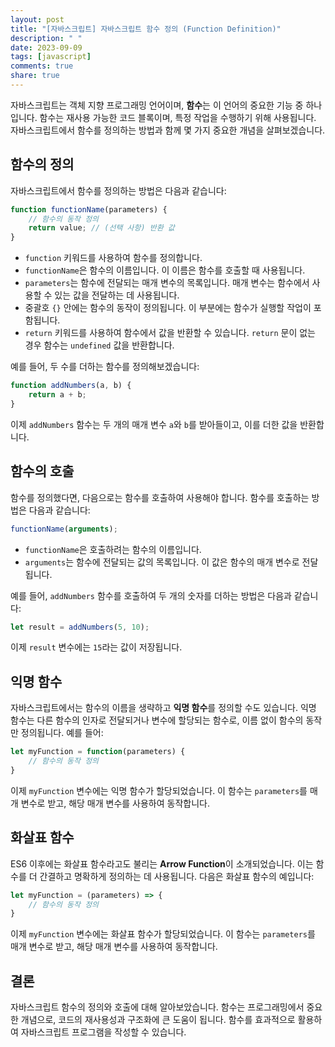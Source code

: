 ```yaml
---
layout: post
title: "[자바스크립트] 자바스크립트 함수 정의 (Function Definition)"
description: " "
date: 2023-09-09
tags: [javascript]
comments: true
share: true
---
```


자바스크립트는 객체 지향 프로그래밍 언어이며, **함수**는 이 언어의 중요한 기능 중 하나입니다. 함수는 재사용 가능한 코드 블록이며, 특정 작업을 수행하기 위해 사용됩니다. 자바스크립트에서 함수를 정의하는 방법과 함께 몇 가지 중요한 개념을 살펴보겠습니다.

## 함수의 정의

자바스크립트에서 함수를 정의하는 방법은 다음과 같습니다:

```javascript
function functionName(parameters) {
    // 함수의 동작 정의
    return value; // (선택 사항) 반환 값
}
```

- `function` 키워드를 사용하여 함수를 정의합니다.
- `functionName`은 함수의 이름입니다. 이 이름은 함수를 호출할 때 사용됩니다.
- `parameters`는 함수에 전달되는 매개 변수의 목록입니다. 매개 변수는 함수에서 사용할 수 있는 값을 전달하는 데 사용됩니다.
- 중괄호 `{}` 안에는 함수의 동작이 정의됩니다. 이 부분에는 함수가 실행할 작업이 포함됩니다.
- `return` 키워드를 사용하여 함수에서 값을 반환할 수 있습니다. `return` 문이 없는 경우 함수는 `undefined` 값을 반환합니다.

예를 들어, 두 수를 더하는 함수를 정의해보겠습니다:

```javascript
function addNumbers(a, b) {
    return a + b;
}
```

이제 `addNumbers` 함수는 두 개의 매개 변수 `a`와 `b`를 받아들이고, 이를 더한 값을 반환합니다.

## 함수의 호출

함수를 정의했다면, 다음으로는 함수를 호출하여 사용해야 합니다. 함수를 호출하는 방법은 다음과 같습니다:

```javascript
functionName(arguments);
```

- `functionName`은 호출하려는 함수의 이름입니다.
- `arguments`는 함수에 전달되는 값의 목록입니다. 이 값은 함수의 매개 변수로 전달됩니다.

예를 들어, `addNumbers` 함수를 호출하여 두 개의 숫자를 더하는 방법은 다음과 같습니다:

```javascript
let result = addNumbers(5, 10);
```

이제 `result` 변수에는 `15`라는 값이 저장됩니다.

## 익명 함수

자바스크립트에서는 함수의 이름을 생략하고 **익명 함수**를 정의할 수도 있습니다. 익명 함수는 다른 함수의 인자로 전달되거나 변수에 할당되는 함수로, 이름 없이 함수의 동작만 정의됩니다. 예를 들어:

```javascript
let myFunction = function(parameters) {
    // 함수의 동작 정의
}
```

이제 `myFunction` 변수에는 익명 함수가 할당되었습니다. 이 함수는 `parameters`를 매개 변수로 받고, 해당 매개 변수를 사용하여 동작합니다.

## 화살표 함수

ES6 이후에는 화살표 함수라고도 불리는 **Arrow Function**이 소개되었습니다. 이는 함수를 더 간결하고 명확하게 정의하는 데 사용됩니다. 다음은 화살표 함수의 예입니다:

```javascript
let myFunction = (parameters) => {
    // 함수의 동작 정의
}
```

이제 `myFunction` 변수에는 화살표 함수가 할당되었습니다. 이 함수는 `parameters`를 매개 변수로 받고, 해당 매개 변수를 사용하여 동작합니다.

## 결론

자바스크립트 함수의 정의와 호출에 대해 알아보았습니다. 함수는 프로그래밍에서 중요한 개념으로, 코드의 재사용성과 구조화에 큰 도움이 됩니다. 함수를 효과적으로 활용하여 자바스크립트 프로그램을 작성할 수 있습니다.